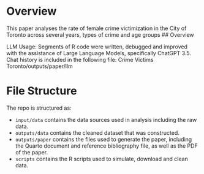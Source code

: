 # Overview

This paper analyses the rate of female crime victimization in the City of Toronto across several years, types of crime and age groups
\## Overview

LLM Usage: Segments of R code were written, debugged and improved with the assistance of Large Language Models, specifically ChatGPT 3.5. Chat history is included in the following file:
Crime Victims Toronto/outputs/paper/llm

# File Structure

The repo is structured as:

-   `input/data` contains the data sources used in analysis including the raw data.
-   `outputs/data` contains the cleaned dataset that was constructed.
-   `outputs/paper` contains the files used to generate the paper, including the Quarto document and reference bibliography file, as well as the PDF of the paper.
-   `scripts` contains the R scripts used to simulate, download and clean data.